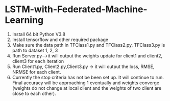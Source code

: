 # LSTM-with-Federated-Machine-Learning
1. Install 64 bit Python V3.8
2. Install tensorflow and other required package
3. Make sure the data path in TFClass1.py and TFClass2.py, TFClass3.py is path to dataset 1, 2, 3
4. Run Server.py-->it will output the weights update for client1 and client2, client3 for each iteration
5. Run Client1.py, Client2.py,Client3.py -> it will output the loss, RMSE, NRMSE for each client.
6. Currently the stop criteria has not be been set up. It will continue to run. Final accuracy will be approaching 1 eventually and weights converge (weights do not change at local client and the weights of two client are close to each other).
